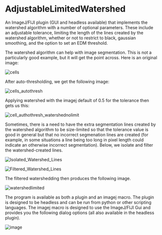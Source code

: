 # AdjustableLimitedWatershed
An ImageJ/FIJI plugin (GUI and headless available) that implements the watershed algorithm with a number of optional parameters. These include an adjustable tolerance, limiting the length of the lines created by the watershed algorithm, whether or not to restrict to black, gaussian smoothing, and the option to set an EDM threshold.

The watershed algorithm can help with image segmentation. This is not a particularly good example, but it will get the point across. Here is an original image:

![cells](https://github.com/user-attachments/assets/043a9388-6f74-497a-a4d9-3acaa97213a3)

After auto-thresholding, we get the following image:

![cells_autothresh](https://github.com/user-attachments/assets/adaa04e3-df18-40cb-8810-a9614d4bf530)

Applying watershed with the imagej default of 0.5 for the tolerance then gets us this:

![cell_authothresh_watershednolimit](https://github.com/user-attachments/assets/e036b703-11cd-43ec-b528-7bb3184a197a)

Sometimes, there is a need to have the extra segmentation lines created by the watershed algorithm to be size-limited so that the tolerance value is good in general but that no incorrect segmenation lines are created (for example, in some situations a line being too long in pixel length could indicate an otherwise incorrect segmentation). Below, we isolate and filter the watershed-created lines.

![Isolated_Watershed_Lines](https://github.com/user-attachments/assets/4e5f3939-37c5-4619-b2e2-2fe7fe0f5fb5)


![Filtered_Watershed_Lines](https://github.com/user-attachments/assets/f2902878-d8a2-4aa9-81fd-3bca0c7288b6)

The filtered watershedding then produces the following image.

![watershedlimited](https://github.com/user-attachments/assets/a46a1931-2884-4966-a960-cc90f45524e4)

The program is available as both a plugin and an imagej macro. The plugin is designed to be headless and can be run from python or other scripting languages. The imagej macro is designed to use the ImageJ/FIJI Gui and provides you the following dialog options (all also available in the headless plugin).

![image](https://github.com/user-attachments/assets/8eca0ffc-2df3-4a6e-9cbf-46c1e6a89b8b)
